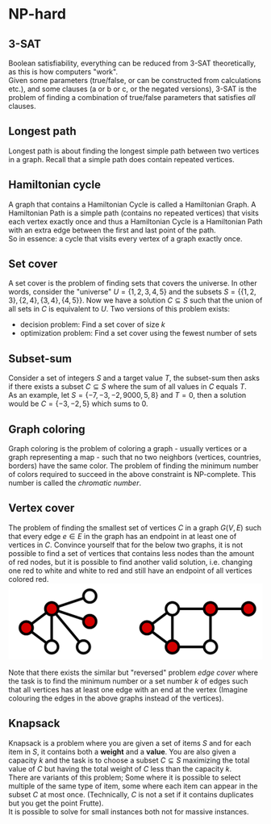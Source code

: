# NP-hard

## 3-SAT

Boolean satisfiability, everything can be reduced from 3-SAT theoretically, as this is how computers "work".  
Given some parameters (true/false, or can be constructed from calculations etc.), and some clauses (a or b or c, or the negated versions), 3-SAT is the problem of finding a combination of true/false parameters that satisfies *all* clauses.

## Longest path

Longest path is about finding the longest simple path between two vertices in a graph. Recall that a simple path does contain repeated vertices.

## Hamiltonian cycle

A graph that contains a Hamiltonian Cycle is called a Hamiltonian Graph. A Hamiltonian Path is a simple path (contains no repeated vertices) that visits each vertex exactly once and thus a Hamiltonian Cycle is a Hamiltonian Path with an extra edge between the first and last point of the path.  
So in essence: a cycle that visits every vertex of a graph exactly once.

## Set cover

A set cover is the problem of finding sets that covers the universe. In other words, consider the "universe" $U = \{1, 2, 3, 4, 5\}$ and the subsets $S = \{\{1, 2, 3\}, \{2, 4\}, \{3, 4\}, \{4, 5\}\}$.
Now we have a solution $C \subseteq S$ such that the union of all sets in $C$ is equivalent to $U$.
Two versions of this problem exists:

- decision problem: Find a set cover of size $k$
- optimization problem: Find a set cover using the fewest number of sets

## Subset-sum

Consider a set of integers $S$ and a target value $T$, the subset-sum then asks if there exists a subset $C \subseteq S$ where the sum of all values in $C$ equals $T$.  
As an example, let $S = \{ -7, -3, -2, 9000, 5, 8 \}$ and $T = 0$, then a solution would be $C = \{ -3, -2, 5 \}$ which sums to $0$.

## Graph coloring

Graph coloring is the problem of coloring a graph - usually vertices or a graph representing a map - such that no two neighbors (vertices, countries, borders) have the same color.
The problem of finding the minimum number of colors required to succeed in the above constraint is NP-complete.
This number is called the *chromatic number*.

## Vertex cover

The problem of finding the smallest set of vertices $C$ in a graph $G(V, E)$ such that every edge $e \in E$ in the graph has an endpoint in at least one of vertices in $C$. Convince yourself that for the below two graphs, it is not possible to find a set of vertices that contains less nodes than the amount of red nodes, but it is possible to find another valid solution, i.e. changing one red to white and white to red and still have an endpoint of all vertices colored red.
![Vertex cover](./assets/np_hard/vertex-cover.png)

Note that there exists the similar but "reversed" problem *edge cover* where the task is to find the minimum number or a set number $k$ of edges such that all vertices has at least one edge with an end at the vertex (Imagine colouring the edges in the above graphs instead of the vertices).

## Knapsack

Knapsack is a problem where you are given a set of items $S$ and for each item in $S$, it contains both a **weight** and a **value**.
You are also given a capacity $k$ and the task is to choose a subset $C ⊆ S$ maximizing the total value of $C$ but having the total weight of $C$ less than the capacity $k$.  
There are variants of this problem; Some where it is possible to select multiple of the same type of item, some where each item can appear in the subset $C$ at most once.
(Technically, $C$ is not a set if it contains duplicates but you get the point Frutte).  
It is possible to solve for small instances both not for massive instances.
